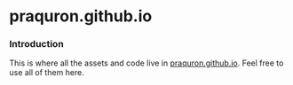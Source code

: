 # praquron.github.io

### Introduction
This is where all the assets and code live in [praquron.github.io](https://praquron.github.io). Feel free to use all of them here.
